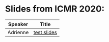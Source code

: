 # Slides from ICMR 2020:

Speaker | Title
--------| -------------
Adrienne | [test slides](https://github.com/ACampbellWashburn/ICMR-NHLBI/tree/gh-pages/2020/BlankPresentation.pptx)
